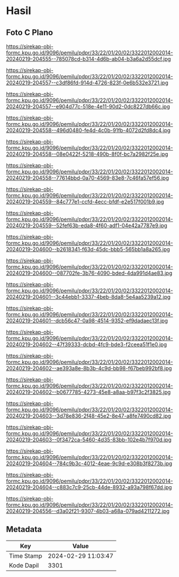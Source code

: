 # Hasil

## Foto C Plano

https://sirekap-obj-formc.kpu.go.id/9096/pemilu/pdpr/33/22/01/20/02/3322012002014-20240219-204555--785078cd-b314-4d6b-ab04-b3a6a2d55dcf.jpg

https://sirekap-obj-formc.kpu.go.id/9096/pemilu/pdpr/33/22/01/20/02/3322012002014-20240219-204557--c3df86fd-914d-4726-823f-0e6b532e3721.jpg

https://sirekap-obj-formc.kpu.go.id/9096/pemilu/pdpr/33/22/01/20/02/3322012002014-20240219-204557--e904d77c-518e-4e11-90d2-0dc8227db66c.jpg

https://sirekap-obj-formc.kpu.go.id/9096/pemilu/pdpr/33/22/01/20/02/3322012002014-20240219-204558--496d0480-fe4d-4c0b-91fb-4072d2fd8dc4.jpg

https://sirekap-obj-formc.kpu.go.id/9096/pemilu/pdpr/33/22/01/20/02/3322012002014-20240219-204558--08e0422f-5218-490b-8f0f-bc7a2982f25e.jpg

https://sirekap-obj-formc.kpu.go.id/9096/pemilu/pdpr/33/22/01/20/02/3322012002014-20240219-204558--77614bbd-0a70-4569-83e8-7c46fa57ef56.jpg

https://sirekap-obj-formc.kpu.go.id/9096/pemilu/pdpr/33/22/01/20/02/3322012002014-20240219-204559--84c777e1-ccfd-4ecc-bfdf-e2e517f001b9.jpg

https://sirekap-obj-formc.kpu.go.id/9096/pemilu/pdpr/33/22/01/20/02/3322012002014-20240219-204559--52fef63b-eda8-4f60-adf1-04e42a7787e9.jpg

https://sirekap-obj-formc.kpu.go.id/9096/pemilu/pdpr/33/22/01/20/02/3322012002014-20240219-204600--b2618341-f63d-45dc-bbb5-565bb1a8a265.jpg

https://sirekap-obj-formc.kpu.go.id/9096/pemilu/pdpr/33/22/01/20/02/3322012002014-20240219-204600--087702fe-3b76-4090-bded-4da991d4ae83.jpg

https://sirekap-obj-formc.kpu.go.id/9096/pemilu/pdpr/33/22/01/20/02/3322012002014-20240219-204601--3c44ebb1-3337-4beb-8da8-5e4aa5239a12.jpg

https://sirekap-obj-formc.kpu.go.id/9096/pemilu/pdpr/33/22/01/20/02/3322012002014-20240219-204601--dcb56c47-0a98-4514-9352-ef9dadaec13f.jpg

https://sirekap-obj-formc.kpu.go.id/9096/pemilu/pdpr/33/22/01/20/02/3322012002014-20240219-204602--47f39333-dcbd-4fc9-bde3-f2ceea51f1e0.jpg

https://sirekap-obj-formc.kpu.go.id/9096/pemilu/pdpr/33/22/01/20/02/3322012002014-20240219-204602--ae393a8e-8b3b-4c9d-bb98-f67beb992bf8.jpg

https://sirekap-obj-formc.kpu.go.id/9096/pemilu/pdpr/33/22/01/20/02/3322012002014-20240219-204602--b0677785-4273-45e8-a8aa-b97f3c2f3825.jpg

https://sirekap-obj-formc.kpu.go.id/9096/pemilu/pdpr/33/22/01/20/02/3322012002014-20240219-204603--3d78e836-2f48-45e2-8e47-a8fe7490cd82.jpg

https://sirekap-obj-formc.kpu.go.id/9096/pemilu/pdpr/33/22/01/20/02/3322012002014-20240219-204603--0f3472ca-5460-4d35-83bb-102e4b7f970d.jpg

https://sirekap-obj-formc.kpu.go.id/9096/pemilu/pdpr/33/22/01/20/02/3322012002014-20240219-204604--784c9b3c-4012-4eae-9c9d-e308b3f8273b.jpg

https://sirekap-obj-formc.kpu.go.id/9096/pemilu/pdpr/33/22/01/20/02/3322012002014-20240219-204604--c883c7c9-25cb-44de-8932-a93a798f67dd.jpg

https://sirekap-obj-formc.kpu.go.id/9096/pemilu/pdpr/33/22/01/20/02/3322012002014-20240219-204556--d3a02f21-9307-4b03-a68a-079ad4211272.jpg


## Metadata

| Key        | Value               |
| ---------- | ------------------- |
| Time Stamp | 2024-02-29 11:03:47 |
| Kode Dapil | 3301                |



